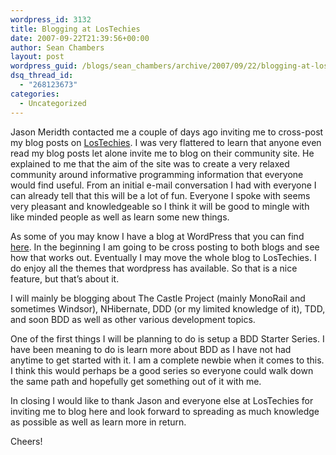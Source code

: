 ```yaml
---
wordpress_id: 3132
title: Blogging at LosTechies
date: 2007-09-22T21:39:56+00:00
author: Sean Chambers
layout: post
wordpress_guid: /blogs/sean_chambers/archive/2007/09/22/blogging-at-lostechies.aspx
dsq_thread_id:
  - "268123673"
categories:
  - Uncategorized
---
```

Jason Meridth contacted me a couple of days ago inviting me to cross-post my blog posts on [LosTechies](http://www.lostechies.com/). I was very flattered to learn that anyone even read my blog posts let alone invite me to blog on their community site. He explained to me that the aim of the site was to create a very relaxed community around informative programming&nbsp;information that everyone would find&nbsp;useful. From an initial e-mail conversation I had with everyone I can already tell that this will be a lot of fun. Everyone I spoke with seems very pleasant and knowledgeable so I think it will be good to mingle with like minded people as well as learn some new things.

As some of you may know I have a blog at WordPress that you can find [here](http://schambers.wordpress.com). In the beginning I am going to be cross posting to both blogs and see how that works out. Eventually I may move the whole blog to LosTechies. I do enjoy all the themes that wordpress has available. So that is a nice feature, but that&#8217;s about it.

I will mainly be blogging about The Castle Project (mainly MonoRail and sometimes Windsor), NHibernate, DDD (or my limited knowledge of it), TDD, and soon BDD as well as other various development topics.

One of the first things I will be planning to do is setup a BDD Starter Series. I have been meaning to do is learn more about BDD as I have not had anytime to get started with it. I am a complete newbie when it comes to this. I think this would perhaps be a good series so everyone could walk down the same path and hopefully get something out of it with me.

In closing I would like to thank Jason and everyone else at LosTechies for inviting me to blog here and look forward to spreading as much knowledge as possible as well as learn more in return.

Cheers!